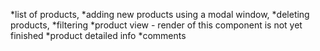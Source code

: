 *list of products, 
*adding new products using a modal window,
*deleting products,
*filtering
*product view - render of this component is not yet finished
*product detailed info 
*comments 
